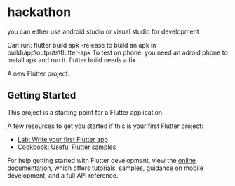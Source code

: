 # hackathon
you can either use android studio or visual studio for development


Can run: flutter build apk -release to build an apk in build\app\outputs\flutter-apk
To test on phone: you need an adroid phone to install apk and run it.
flutter build needs a fix.

A new Flutter project.

## Getting Started

This project is a starting point for a Flutter application.

A few resources to get you started if this is your first Flutter project:

- [Lab: Write your first Flutter app](https://docs.flutter.dev/get-started/codelab)
- [Cookbook: Useful Flutter samples](https://docs.flutter.dev/cookbook)

For help getting started with Flutter development, view the
[online documentation](https://docs.flutter.dev/), which offers tutorials,
samples, guidance on mobile development, and a full API reference.
